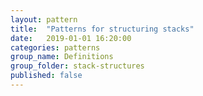 ```yaml
---
layout: pattern
title:  "Patterns for structuring stacks"
date:   2019-01-01 16:20:00
categories: patterns
group_name: Definitions
group_folder: stack-structures
published: false
---
```



